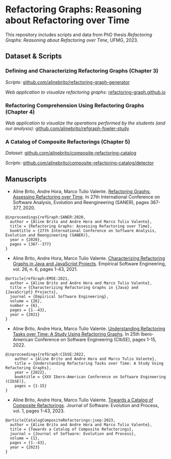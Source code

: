 # Refactoring Graphs: Reasoning about Refactoring over Time

This repository includes scripts and data from PhD thesis _Refactoring Graphs: Reasoning about Refactoring over Time_, UFMG, 2023.

## Dataset & Scripts

### Defining and Characterizing Refactoring Graphs (Chapter 3)

_Scripts:_  [github.com/alinebrito/refactoring-graph-generator](https://github.com/alinebrito/refactoring-graph-generator) 

_Web application to visualize refactoring graphs:_  [refactoring-graph.github.io](https://refactoring-graph.github.io/)

### Refactoring Comprehension Using Refactoring Graphs (Chapter 4)

_Web application to visualize the operations performed by the students (and our analysis):_ [github.com/alinebrito/refgraph-fowler-study](https://alinebrito.github.io/refgraph-fowler-study)

### A Catalog of Composite Refactorings (Chapter 5)

_Dataset:_ [github.com/alinebrito/composite-refactoring-catalog](https://github.com/alinebrito/composite-refactoring-catalog)

_Scripts:_ [github.com/alinebrito/composite-refactoring-catalog/detector](https://github.com/alinebrito/composite-refactoring-catalog/tree/main/detector)

## Manuscripts

* Aline Brito, Andre Hora, Marco Tulio Valente. [Refactoring Graphs: Assessing Refactoring over Time](https://doi.org/10.1109/SANER48275.2020.9054864). In 27th International Conference on Software Analysis, Evolution and Reengineering (SANER), pages 367-377, 2020.

```
@inproceedings{refGraph:SANER:2020, 
  author = {Aline Brito and Andre Hora and Marco Tulio Valente}, 
  title = {Refactoring Graphs: Assessing Refactoring over Time}, 
  booktitle = {27th International Conference on Software Analysis, Evolution and Reengineering (SANER)}, 
  year = {2020}, 
  pages = {367--377}
}
```

* Aline Brito, Andre Hora, Marco Tulio Valente. [Characterizing Refactoring Graphs in Java and JavaScript Projects](https://doi.org/10.1007/s10664-021-10023-3). Empirical Software Engineering, vol. 26, n. 6, pages 1-43, 2021.

```
@article{refGraph:EMSE:2021, 
  author = {Aline Brito and Andre Hora and Marco Tulio Valente}, 
  title = {Characterizing Refactoring Graphs in {Java} and {JavaScript} Projects}, 
  journal = {Empirical Software Engineering}, 
  volume = {26}, 
  number = {6},
  pages = {1--43},  
  year = {2021}
}
```

* Aline Brito, Andre Hora, Marco Tulio Valente. [Understanding Refactoring Tasks over Time: A Study Using Refactoring Graphs](https://doi.org/10.5753/cibse.2022.20982). In 25th Ibero-American Conference on Software Engineering (CIbSE), pages 1-15, 2022.

```
@inproceedings{refGraph:CIbSE:2022,
    author = {Aline Brito and Andre Hora and Marco Tulio Valente},
    title = {Understanding Refactoring Tasks over Time: A Study Using Refactoring Graphs},
    year = {2022},
    booktitle = {XXV Ibero-American Conference on Software Engineering (CIbSE)},
    pages = {1-15}
}
```

* Aline Brito, Andre Hora, Marco Tulio Valente. [Towards a Catalog of Composite Refactorings](https://doi.org/10.1002/smr.2530). Journal of Software: Evolution and Process, vol. 1, pages 1-43, 2023.

```
@article{CatalogCompositeRefactorings:jsep:2023, 
  author = {Aline Brito and Andre Hora and Marco Tulio Valente}, 
  title = {Towards a Catalog of Composite Refactorings}, 
  journal = {Journal of Software: Evolution and Process}, 
  volume = {1}, 
  pages = {1--43},  
  year = {2023}
}
```